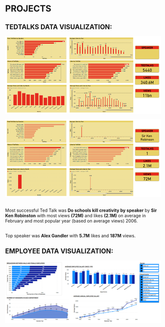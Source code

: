 # PROJECTS
## TEDTALKS DATA VISUALIZATION:
![Dashboard_screenshot](Screenshots\ss1.png)

![Dashboard_screenshot](Screenshots/ss2.png)

<br> Most successful Ted Talk was **Do schools kill creativity by speaker** by **Sir Ken Robinston** with most views **(72M)** and likes **(2.1M)** on average in February and most popular year (based on average views) 2006.  

<br> Top speaker was **Alex Gandler** with **5.7M** likes and **187M** views.

## EMPLOYEE DATA VISUALIZATION:
![Dashboard_screenshot](Screenshots\ss3.png)